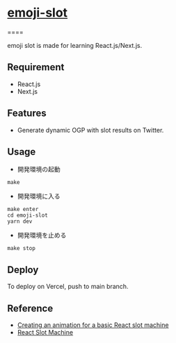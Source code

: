 # [emoji-slot](https://emoji-slot.marusho.io/)

====

emoji slot is made for learning React.js/Next.js.

## Requirement

- React.js
- Next.js

## Features

- Generate dynamic OGP with slot results on Twitter.
## Usage

- 開発環境の起動

```
make
```

- 開発環境に入る

```
make enter
cd emoji-slot
yarn dev
```


- 開発環境を止める


```
make stop
```

## Deploy

To deploy on Vercel, push to main branch.

## Reference
- [Creating an animation for a basic React slot machine](https://stackoverflow.com/questions/62426257/creating-an-animation-for-a-basic-react-slot-machine)
- [React Slot Machine](https://gist.github.com/staven630/a2b04b8363d3be5b1ad1834d538ddadd)

